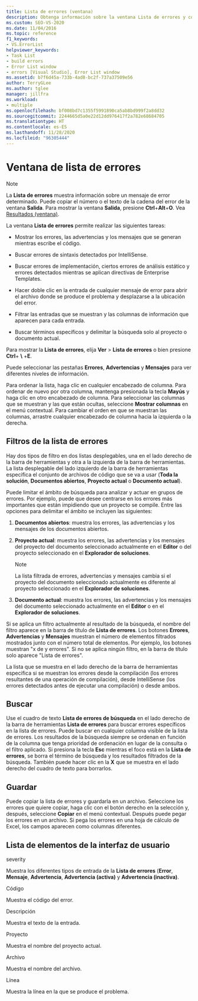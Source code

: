 ```yaml
---
title: Lista de errores (ventana)
description: Obtenga información sobre la ventana Lista de errores y cómo usarla para realizar tareas relacionadas con la resolución de los errores que se muestran en ella.
ms.custom: SEO-VS-2020
ms.date: 11/04/2016
ms.topic: reference
f1_keywords:
- VS.ErrorList
helpviewer_keywords:
- Task List
- build errors
- Error List window
- errors [Visual Studio], Error List window
ms.assetid: b7f6d45a-733b-4ad8-bc2f-737a37509e56
author: TerryGLee
ms.author: tglee
manager: jillfra
ms.workload:
- multiple
ms.openlocfilehash: bf008bd7c1355f5991890ca5ab8bd999f2a8dd32
ms.sourcegitcommit: 2244665d5a0e22d12dd976417f2a782e68684705
ms.translationtype: HT
ms.contentlocale: es-ES
ms.lasthandoff: 11/28/2020
ms.locfileid: "96305444"
---
```

# <a name="error-list-window"></a>Ventana de lista de errores

> [!NOTE]
> La **Lista de errores** muestra información sobre un mensaje de error determinado. Puede copiar el número o el texto de la cadena del error de la ventana **Salida**. Para mostrar la ventana **Salida**, presione **Ctrl**+**Alt**+**O**. Vea [Resultados (ventana)](../../ide/reference/output-window.md).

La ventana **Lista de errores** permite realizar las siguientes tareas:

- Mostrar los errores, las advertencias y los mensajes que se generan mientras escribe el código.

- Buscar errores de sintaxis detectados por IntelliSense.

- Buscar errores de implementación, ciertos errores de análisis estático y errores detectados mientras se aplican directivas de Enterprise Templates.

- Hacer doble clic en la entrada de cualquier mensaje de error para abrir el archivo donde se produce el problema y desplazarse a la ubicación del error.

- Filtrar las entradas que se muestran y las columnas de información que aparecen para cada entrada.

- Buscar términos específicos y delimitar la búsqueda solo al proyecto o documento actual.

Para mostrar la **Lista de errores**, elija **Ver** > **Lista de errores** o bien presione **Ctrl**+ **\\** +**E**.

Puede seleccionar las pestañas **Errores**, **Advertencias** y **Mensajes** para ver diferentes niveles de información.

Para ordenar la lista, haga clic en cualquier encabezado de columna. Para ordenar de nuevo por otra columna, mantenga presionada la tecla **Mayús** y haga clic en otro encabezado de columna. Para seleccionar las columnas que se muestran y las que están ocultas, seleccione **Mostrar columnas** en el menú contextual. Para cambiar el orden en que se muestran las columnas, arrastre cualquier encabezado de columna hacia la izquierda o la derecha.

## <a name="error-list-filters"></a>Filtros de la lista de errores

Hay dos tipos de filtro en dos listas desplegables, una en el lado derecho de la barra de herramientas y otra a la izquierda de la barra de herramientas. La lista desplegable del lado izquierdo de la barra de herramientas especifica el conjunto de archivos de código que se va a usar (**Toda la solución**, **Documentos abiertos**, **Proyecto actual** o **Documento actual**).

Puede limitar el ámbito de búsqueda para analizar y actuar en grupos de errores. Por ejemplo, puede que desee centrarse en los errores más importantes que están impidiendo que un proyecto se compile. Entre las opciones para delimitar el ámbito se incluyen las siguientes:

1. **Documentos abiertos**: muestra los errores, las advertencias y los mensajes de los documentos abiertos.

2. **Proyecto actual**: muestra los errores, las advertencias y los mensajes del proyecto del documento seleccionado actualmente en el **Editor** o del proyecto seleccionado en el **Explorador de soluciones**.

    > [!NOTE]
    > La lista filtrada de errores, advertencias y mensajes cambia si el proyecto del documento seleccionado actualmente es diferente al proyecto seleccionado en el **Explorador de soluciones**.

3. **Documento actual**: muestra los errores, las advertencias y los mensajes del documento seleccionado actualmente en el **Editor** o en el **Explorador de soluciones**.

Si se aplica un filtro actualmente al resultado de la búsqueda, el nombre del filtro aparece en la barra de título de **Lista de errores**. Los botones **Errores**, **Advertencias** y **Mensajes** muestran el número de elementos filtrados mostrados junto con el número total de elementos. Por ejemplo, los botones muestran "x de y errores". Si no se aplica ningún filtro, en la barra de título solo aparece "Lista de errores".

La lista que se muestra en el lado derecho de la barra de herramientas especifica si se muestran los errores desde la compilación (los errores resultantes de una operación de compilación), desde IntelliSense (los errores detectados antes de ejecutar una compilación) o desde ambos.

## <a name="search"></a>Buscar

Use el cuadro de texto **Lista de errores de búsqueda** en el lado derecho de la barra de herramientas **Lista de errores** para buscar errores específicos en la lista de errores. Puede buscar en cualquier columna visible de la lista de errores. Los resultados de la búsqueda siempre se ordenan en función de la columna que tenga prioridad de ordenación en lugar de la consulta o el filtro aplicado. Si presiona la tecla **Esc** mientras el foco está en la **Lista de errores**, se borra el término de búsqueda y los resultados filtrados de la búsqueda. También puede hacer clic en la **X** que se muestra en el lado derecho del cuadro de texto para borrarlos.

## <a name="save"></a>Guardar

Puede copiar la lista de errores y guardarla en un archivo. Seleccione los errores que quiere copiar, haga clic con el botón derecho en la selección y, después, seleccione **Copiar** en el menú contextual. Después puede pegar los errores en un archivo. Si pega los errores en una hoja de cálculo de Excel, los campos aparecen como columnas diferentes.

## <a name="ui-element-list"></a>Lista de elementos de la interfaz de usuario

severity

Muestra los diferentes tipos de entrada de la **Lista de errores** (**Error**, **Mensaje**, **Advertencia**, **Advertencia (activa)** y **Advertencia (inactiva)**.

Código

Muestra el código del error.

Descripción

Muestra el texto de la entrada.

Proyecto

Muestra el nombre del proyecto actual.

Archivo

Muestra el nombre del archivo.

Línea

Muestra la línea en la que se produce el problema.
